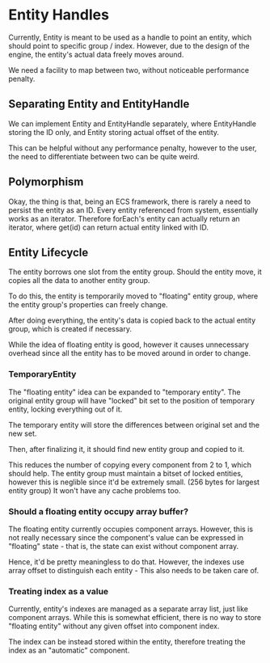 # Entity Handles
Currently, Entity is meant to be used as a handle to point an entity, which
should point to specific group / index.
However, due to the design of the engine, the entity's actual data freely moves
around.

We need a facility to map between two, without noticeable performance penalty.

## Separating Entity and EntityHandle
We can implement Entity and EntityHandle separately, where EntityHandle storing
the ID only, and Entity storing actual offset of the entity.

This can be helpful without any performance penalty, however to the user,
the need to differentiate between two can be quite weird.

## Polymorphism
Okay, the thing is that, being an ECS framework, there is rarely a need to
persist the entity as an ID. Every entity referenced from system, essentially
works as an iterator. Therefore forEach's entity can actually return an
iterator, where get(id) can return actual entity linked with ID.

## Entity Lifecycle
The entity borrows one slot from the entity group. Should the entity move, it
copies all the data to another entity group.

To do this, the entity is temporarily moved to "floating" entity group, where
the entity group's properties can freely change.

After doing everything, the entity's data is copied back to the actual entity
group, which is created if necessary.

While the idea of floating entity is good, however it causes unnecessary
overhead since all the entity has to be moved around in order to change.

### TemporaryEntity
The "floating entity" idea can be expanded to "temporary entity". The original
entity group will have "locked" bit set to the position of temporary entity,
locking everything out of it.

The temporary entity will store the differences between original set and
the new set.

Then, after finalizing it, it should find new entity group and copied to it.

This reduces the number of copying every component from 2 to 1, which should
help. The entity group must maintain a bitset of locked entities, however this
is neglible since it'd be extremely small. (256 bytes for largest entity group)
It won't have any cache problems too.

### Should a floating entity occupy array buffer?
The floating entity currently occupies component arrays. However, this is
not really necessary since the component's value can be expressed in "floating"
state - that is, the state can exist without component array.

Hence, it'd be pretty meaningless to do that. However, the indexes use array
offset to distinguish each entity - This also needs to be taken care of.

### Treating index as a value
Currently, entity's indexes are managed as a separate array list, just like 
component arrays. While this is somewhat efficient, there is no way to store
"floating entity" without any given offset into component index.

The index can be instead stored within the entity, therefore treating the index
as an "automatic" component.
